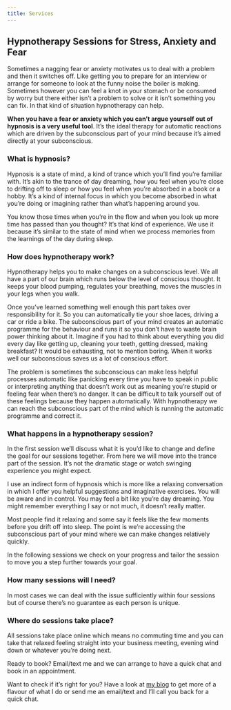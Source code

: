 ```yaml
---
title: Services
---
```

## Hypnotherapy Sessions for Stress, Anxiety and Fear

Sometimes a nagging fear or anxiety motivates us to deal with a problem and then it switches off. Like getting you to prepare for an interview or arrange for someone to look at the funny noise the boiler is making. Sometimes however you can feel a knot in your stomach or be consumed by worry but there either isn’t a problem to solve or it isn’t something you can fix. In that kind of situation hypnotherapy can help.

**When you have a fear or anxiety which you can’t argue yourself out of hypnosis is a very useful tool**. It’s the ideal therapy for automatic reactions which are driven by the subconscious part of your mind because it’s aimed directly at your subconscious.

### What is hypnosis?

Hypnosis is a state of mind, a kind of trance which you’ll find you’re familiar with. It’s akin to the trance of day dreaming, how you feel when you’re close to drifting off to sleep or how you feel when you’re absorbed in a book or a hobby. It’s a kind of internal focus in which you become absorbed in what you’re doing or imagining rather than what’s happening around you. 

You know those times when you’re in the flow and when you look up more time has passed than you thought? It’s that kind of experience. We use it because it’s similar to the state of mind when we process memories from the learnings of the day during sleep.

### How does hypnotherapy work?

Hypnotherapy helps you to make changes on a subconscious level. We all have a part of our brain which runs below the level of conscious thought. It keeps your blood pumping, regulates your breathing, moves the muscles in your legs when you walk.

Once you’ve learned something well enough this part takes over responsibility for it. So you can automatically tie your shoe laces, driving a car or ride a bike. The subconscious part of your mind creates an automatic programme for the behaviour and runs it so you don’t have to waste brain power thinking about it. Imagine if you had to think about everything you did every day like getting up, cleaning your teeth, getting dressed, making breakfast? It would be exhausting, not to mention boring. When it works well our subconscious saves us a lot of conscious effort.

The problem is sometimes the subconscious can make less helpful processes automatic like panicking every time you have to speak in public or interpreting anything that doesn’t work out as meaning you’re stupid or feeling fear when there’s no danger. It can be difficult to talk yourself out of these feelings because they happen automatically. With hypnotherapy we can reach the subconscious part of the mind which is running the automatic programme and correct it.

### What happens in a hypnotherapy session?

In the first session we’ll discuss what it is you’d like to change and define the goal for our sessions together. From here we will move into the trance part of the session. It’s not the dramatic stage or watch swinging experience you might expect. 

I use an indirect form of hypnosis which is more like a relaxing conversation in which I offer you helpful suggestions and imaginative exercises. You will be aware and in control. You may feel a bit like you’re day dreaming. You might remember everything I say or not much, it doesn’t really matter. 

Most people find it relaxing and some say it feels like the few moments before you drift off into sleep. The point is we’re accessing the subconscious part of your mind where we can make changes relatively quickly.

In the following sessions we check on your progress and tailor the session to move you a step further towards your goal.

### How many sessions will I need?

In most cases we can deal with the issue sufficiently within four sessions but of course there’s no guarantee as each person is unique.

### Where do sessions take place?

All sessions take place online which means no commuting time and you can take that relaxed feeling straight into your business meeting, evening wind down or whatever you’re doing next.

Ready to book? Email/text me and we can arrange to have a quick chat and book in an appointment.

Want to check if it’s right for you? Have a look at [my blog](https://www.helpmerelax.co.uk/blog/) to get more of a flavour of what I do or send me an email/text and I’ll call you back for a quick chat.
